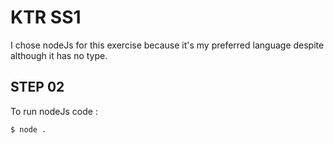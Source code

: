 # KTR SS1

I chose nodeJs for this exercise because it's my preferred language despite although it has no type.

## STEP 02

To run nodeJs code :

```
$ node .
```

